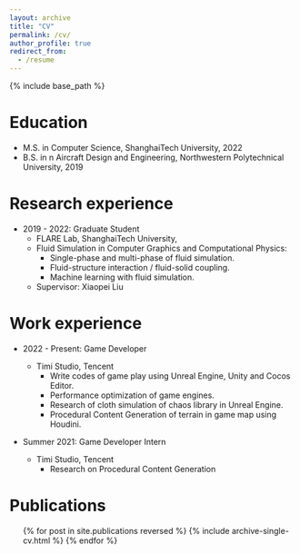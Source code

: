 ```yaml
---
layout: archive
title: "CV"
permalink: /cv/
author_profile: true
redirect_from:
  - /resume
---
```


{% include base_path %}

Education
======
* M.S. in Computer Science, ShanghaiTech University, 2022
* B.S. in n Aircraft Design and Engineering, Northwestern Polytechnical University, 2019

Research experience
======
* 2019 - 2022: Graduate Student
  * FLARE Lab, ShanghaiTech University,
  * Fluid Simulation in Computer Graphics and Computational Physics:
    * Single-phase and multi-phase of fluid simulation.
    * Fluid-structure interaction / fluid-solid coupling.
    * Machine learning with fluid simulation.
  * Supervisor: Xiaopei Liu 

Work experience
======
* 2022 - Present: Game Developer
  * Timi Studio, Tencent 
    * Write codes of game play using Unreal Engine, Unity and Cocos Editor.
    * Performance optimization of game engines.
    * Research of cloth simulation of chaos library in Unreal Engine.
    * Procedural Content Generation of terrain in game map using Houdini.

* Summer 2021: Game Developer Intern
  * Timi Studio, Tencent 
    * Research on Procedural Content Generation
  
<!-- Skills
======
* Skill 1
* Skill 2
  * Sub-skill 2.1
  * Sub-skill 2.2
  * Sub-skill 2.3
* Skill 3 -->

Publications
======
  <ul>{% for post in site.publications reversed %}
    {% include archive-single-cv.html %}
  {% endfor %}</ul>
  
<!-- Talks
======
  <ul>{% for post in site.talks reversed %}
    {% include archive-single-talk-cv.html  %}
  {% endfor %}</ul>
  
Teaching
======
  <ul>{% for post in site.teaching reversed %}
    {% include archive-single-cv.html %}
  {% endfor %}</ul>
  
Service and leadership
======
* Currently signed in to 43 different slack teams -->
